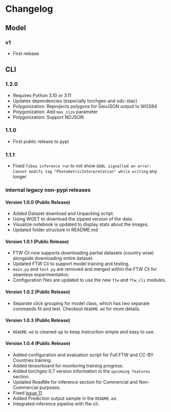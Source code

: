 # Changelog

## Model

### v1

- First release

## CLI

### 1.2.0

- Requires Python 3.10 or 3.11
- Updates dependencies (especially torchgeo and odc-stac)
- Polygonization: Reprojects polygons for GeoJSON output to WGS84
- Polygonization: Add `max_size` parameter
- Polygonization: Support NDJSON

### 1.1.0

- First public release to pypi

### 1.1.1

- Fixed `fiboa inference run` to not show `GDAL signalled an error: Cannot modify tag "PhotometricInterpretation" while writing` any longer

### internal legacy non-pypi releases

#### Version 1.0.0 (Public Release)

- Added Dataset download and Unpacking script.
- Using WGET to download the zipped version of the data.
- Visualize notebook is updated to display stats about the images.
- Updated folder structure in README.md

#### Version 1.0.1 (Public Release)

- FTW Cli now supports downloading partial datasets (country wise) alongside downloading entire dataset.
- Updated FTW Cli to support model training and testing.
- `main.py` and `test.py` are removed and merged within the FTW Cli for seamless experimentation.
- Configuration files are updated to use the new `ftw` and `ftw_cli` modules.

#### Version 1.0.2 (Public Release)

- Separate click grouping for model class, which has two separate commands fit and test. Checkout `README.md` for more details.

#### Version 1.0.3 (Public Release)

- `README.md` is cleaned up to keep instruction simple and easy to use.

#### Version 1.0.4 (Public Release)

- Added configuration and evaluation script for Full FTW and CC-BY Countries training.
- Added tensorboard for monitoring training progress.
- Added torchgeo 0.7 version information in the `upcoming features` section.
- Updated ReadMe for inference section for Commercial and Non-Commercial purposes.
- Fixed [Issue 11](https://github.com/fieldsoftheworld/ftw-baselines/issues/11).
- Added Prediction output sample in the `README.md`.
- Integrated inference pipeline with ftw cli.
